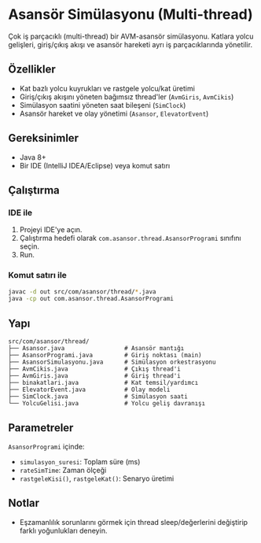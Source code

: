 # Asansör Simülasyonu (Multi-thread)

Çok iş parçacıklı (multi-thread) bir AVM-asansör simülasyonu. Katlara yolcu gelişleri, giriş/çıkış akışı ve asansör hareketi ayrı iş parçacıklarında yönetilir.

## Özellikler
- Kat bazlı yolcu kuyrukları ve rastgele yolcu/kat üretimi
- Giriş/çıkış akışını yöneten bağımsız thread'ler (`AvmGiris`, `AvmCikis`)
- Simülasyon saatini yöneten saat bileşeni (`SimClock`)
- Asansör hareket ve olay yönetimi (`Asansor`, `ElevatorEvent`)

## Gereksinimler
- Java 8+
- Bir IDE (IntelliJ IDEA/Eclipse) veya komut satırı

## Çalıştırma
### IDE ile
1. Projeyi IDE'ye açın.
2. Çalıştırma hedefi olarak `com.asansor.thread.AsansorProgrami` sınıfını seçin.
3. Run.

### Komut satırı ile
```bash
javac -d out src/com/asansor/thread/*.java
java -cp out com.asansor.thread.AsansorProgrami
```

## Yapı
```
src/com/asansor/thread/
├── Asansor.java                 # Asansör mantığı
├── AsansorProgrami.java         # Giriş noktası (main)
├── AsansorSimulasyonu.java      # Simülasyon orkestrasyonu
├── AvmCikis.java                # Çıkış thread'i
├── AvmGiris.java                # Giriş thread'i
├── binakatlari.java             # Kat temsil/yardımcı
├── ElevatorEvent.java           # Olay modeli
├── SimClock.java                # Simülasyon saati
└── YolcuGelisi.java             # Yolcu geliş davranışı
```

## Parametreler
`AsansorProgrami` içinde:
- `simulasyon_suresi`: Toplam süre (ms)
- `rateSimTime`: Zaman ölçeği
- `rastgeleKisi()`, `rastgeleKat()`: Senaryo üretimi

## Notlar
- Eşzamanlılık sorunlarını görmek için thread sleep/değerlerini değiştirip farklı yoğunlukları deneyin.
